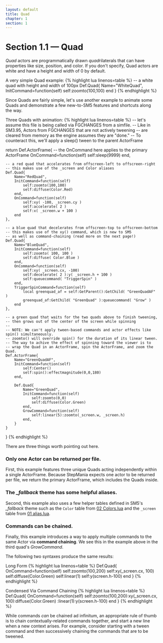 ```yaml
---
layout: default
title: Quad
chapter: 1
section: 1
---
```


# Section 1.1 &mdash; Quad

*Quad* actors are programmatically drawn *quad*rilaterals that can have properties like size, position, and color.  If you don't specify, Quad actors are white and have a height and width of 0 by default.

<span class="CodeExample-Title">A very simple Quad example:</span>
{% highlight lua linenos=table %}
-- a white quad with height and width of 100px
Def.Quad{
	Name="WhiteQuad",
	InitCommand=function(self)
		self:zoomto(100,100)
	end
}
{% endhighlight %}

Since Quads are fairly simple, let's use another example to animate some Quads and demonstrate a few new-to-SM5 features and shortcuts along the way.

<span class="CodeExample-Title">Three Quads with animation:</span>
{% highlight lua linenos=table %}
-- let's assume this file is being called via FGCHANGES from a simfile.
-- Like in SM3.95, Actors from FGCHANGES that are not actively tweening
-- are cleared from memory as the engine assumes they are "done."
-- To counteract this, we'll apply a sleep() tween to the parent ActorFrame

return Def.ActorFrame{
	-- the OnCommand here applies to the primary ActorFrame
	OnCommand=function(self)
		self:sleep(9999)
	end,

	-- a red quad that accelerates from offscreen-left to offscreen-right
	-- this makes use of the _screen and Color aliases
	Def.Quad{
		Name="RedQuad",
		InitCommand=function(self)
			self:zoomto(100,100)
			self:diffuse(Color.Red)
		end,
		OnCommand=function(self)
			self:xy( -100, _screen.cy )
			self:accelerate( 2 )
			self:x( _screen.w + 100 )
		end
	},

	-- a blue quad that decelerates from offscreen-top to offscreen-bottom
	-- this makes use of the xy() command, which is new to SM5
	-- as well as command-chaining (read more on the next page!)
	Def.Quad{
		Name="BlueQuad",
		InitCommand=function(self)
			self:zoomto( 100, 100 )
			self:diffuse( Color.Blue )
		end,
		OnCommand=function(self)
			self:xy( _screen.cx, -100)
			self:decelerate( 2 ):y( _screen.h + 100 )
			self:queuecommand( "TriggerSpin" )
		end,
		TriggerSpinCommand=function(self)
			local greenquad_af = self:GetParent():GetChild( "GreenQuadAF" )
			greenquad_af:GetChild( "GreenQuad" ):queuecommand( "Grow" )
		end
	},

	-- a green quad that waits for the two quads above to finish tweening,
	-- then grows out of the center of the screen while spinning
	--
	-- NOTE: We can't apply tween-based commands and actor effects like spin() simultaneously.
	-- zoomto() will override spin() for the duration of its linear tween.
	-- The way to achive the effect of spinning toward the viewer is to
	-- wrap the Quad in an ActorFrame, spin the ActorFrame, and zoom the Quad.
	Def.ActorFrame{
		Name="GreenQuadAF",
		InitCommand=function(self)
			self:Center()
			self:spin():effectmagnitude(0,0,180)
		end,

		Def.Quad{
			Name="GreenQuad",
			InitCommand=function(self)
				self:zoomto(0,0)
				self:diffuse(Color.Green)
			end,
			GrowCommand=function(self)
				self:linear(5):zoomto(_screen.w, _screen.h)
			end,
		}
	}
}
{% endhighlight %}

There are three things worth pointing out here.

### Only one Actor can be returned per file.
First, this example features three unique Quads acting independently within a single ActorFrame.  Because StepMania expects one actor to be returned per file, we return the primary ActorFrame, which includes the Quads inside.

### The *_fallback* theme has some helpful aliases.
Second, this example also uses a few helper tables defined in SM5's *_fallback* theme such as the
`Color` table from [02 Colors.lua](https://github.com/stepmania/stepmania/blob/master/Themes/_fallback/Scripts/02%20Colors.lua)  and the `_screen` table from [01 alias.lua](https://github.com/stepmania/stepmania/blob/master/Themes/_fallback/Scripts/01%20alias.lua).

### Commands can be chained.
Finally, this example introduces a way to apply multiple commands to the same Actor via **command chaining**.  We see this in the example above in the third quad's *GrowCommand*.

The following two syntaxes produce the same results:

<span class="CodeExample-Title">Long Form</span>
{% highlight lua linenos=table %}
Def.Quad{
	OnCommand=function(self)
		self:zoomto(100,200)
		self:xy(_screen.cx, 100)
		self:diffuse(Color.Green)
		self:linear(1)
		self:y(screen.h-100)
	end
}
{% endhighlight %}

<span class="CodeExample-Title">Condensed Via Command Chaining</span>
{% highlight lua linenos=table %}
Def.Quad{
	OnCommand=function(self)
		self:zoomto(100,200):xy(_screen.cx, 100):diffuse(Color.Green)
			:linear(1):y(screen.h-100)
	end
}
{% endhighlight %}

 While commands *can* be chained ad infinitum, an appropriate rule of thumb is to chain contextually-related commands together, and start a new line when a new context arises.  For example, consider starting with a tween command and then successively chaining the commands that are to be tweened.